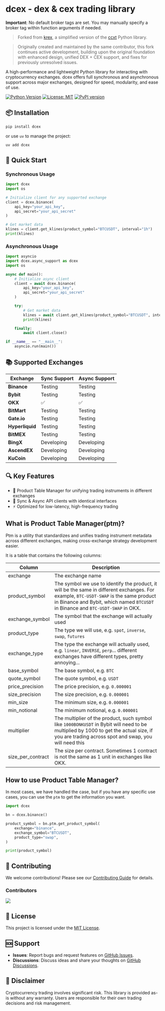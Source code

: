 # dcex - dex & cex trading library

**Important**: No default broker tags are set. You may manually specify a broker tag within function arguments if needed.

> Forked from [krex](https://github.com/kairosresearchio/krex), a simplified version of the [ccxt](https://github.com/ccxt/ccxt) Python library.

> Originally created and maintained by the same contributor, this fork continues active development, building upon the original foundation with enhanced design, unified DEX + CEX support, and fixes for previously unresolved issues.

A high-performance and lightweight Python library for interacting with cryptocurrency exchanges. dcex offers full synchronous and asynchronous support across major exchanges, designed for speed, modularity, and ease of use.

[![Python Version](https://img.shields.io/badge/python-3.12%2B-blue.svg)](https://python.org)
[![License: MIT](https://img.shields.io/badge/License-MIT-yellow.svg)](https://opensource.org/licenses/MIT)
[![PyPI version](https://badge.fury.io/py/dcex.svg)](https://badge.fury.io/py/dcex)

## 📦 Installation

```bash
pip install dcex
```

or use `uv` to manage the project:

```bash
uv add dcex
```

## 🚀 Quick Start

### Synchronous Usage

```python
import dcex
import os

# Initialize client for any supported exchange
client = dcex.binance(
    api_key="your_api_key",
    api_secret="your_api_secret"
)

# Get market data
klines = client.get_klines(product_symbol="BTCUSDT", interval="1h")
print(klines)
```

### Asynchronous Usage

```python
import asyncio
import dcex.async_support as dcex
import os

async def main():
    # Initialize async client
    client = await dcex.binance(
        api_key="your_api_key",
        api_secret="your_api_secret"
    )

    try:
        # Get market data
        klines = await client.get_klines(product_symbol="BTCUSDT", interval="1h")
        print(klines)

    finally:
        await client.close()

if __name__ == "__main__":
    asyncio.run(main())
```

## 📚 Supported Exchanges

| Exchange        | Sync Support | Async Support |
| --------------- | ------------ | ------------- |
| **Binance**     | Testing      | Testing       |
| **Bybit**       | Testing      | Testing       |
| **OKX**         | ✅           | ✅            |
| **BitMart**     | Testing      | Testing       |
| **Gate.io**     | Testing      | Testing       |
| **Hyperliquid** | Testing      | Testing       |
| **BitMEX**      | Testing      | Testing       |
| **BingX**       | Developing   | Developing    |
| **AscendEX**    | Developing   | Developing    |
| **KuCoin**      | Developing   | Developing    |

## 🔍 Key Features

- 📘 Product Table Manager for unifying trading instruments in different exchanges
- 🔁 Sync & Async API clients with identical interfaces
- ⚡ Optimized for low-latency, high-frequency trading

## What is Product Table Manager(ptm)?

Ptm is a utility that standardizes and unifies trading instrument metadata across different exchanges, making cross-exchange strategy development easier.

It is a table that contains the following columns:

| Column            | Description                                                                                                                                                                                                                |
| ----------------- | -------------------------------------------------------------------------------------------------------------------------------------------------------------------------------------------------------------------------- |
| exchange          | The exchange name                                                                                                                                                                                                          |
| product_symbol    | The symbol we use to identify the product, it will be the same in different exchanges. For example, `BTC-USDT-SWAP` is the same product in Binance and Bybit, which named `BTCUSDT` in Binance and `BTC-USDT-SWAP` in OKX. |
| exchange_symbol   | The symbol that the exchange will actually used                                                                                                                                                                            |
| product_type      | The type we will use, e.g. `spot`, `inverse`, `swap`, `futures`                                                                                                                                                            |
| exchange_type     | The type the exchange will actually used, e.g. `linear`, `INVERSE`, `perp`... different exchanges have different types, pretty annoying...                                                                                 |
| base_symbol       | The base symbol, e.g. `BTC`                                                                                                                                                                                                |
| quote_symbol      | The quote symbol, e.g. `USDT`                                                                                                                                                                                              |
| price_precision   | The price precision, e.g. `0.000001`                                                                                                                                                                                       |
| size_precision    | The size precision, e.g. `0.000001`                                                                                                                                                                                        |
| min_size          | The minimum size, e.g. `0.000001`                                                                                                                                                                                          |
| min_notional      | The minimum notional, e.g. `0.000001`                                                                                                                                                                                      |
| multiplier        | The multiplier of the product, such symbol like `1000BONKUSDT` in Bybit will need to be multiplied by 1000 to get the actual size, if you are trading across spot and swap, you will need this                             |
| size_per_contract | The size per contract. Sometimes 1 contract is not the same as 1 unit in exchanges like OKX.                                                                                                                               |

## How to use Product Table Manager?

In most cases, we have handled the case, but if you have any specific use cases, you can use the `ptm` to get the information you want.

```python
import dcex

bn = dcex.binance()

product_symbol = bn.ptm.get_product_symbol(
    exchange="binance",
    exchange_symbol="BTCUSDT",
    product_type="swap",
)

print(product_symbol)
```

## 🤝 Contributing

We welcome contributions! Please see our [Contributing Guide](.github/CONTRIBUTING.md) for details.

### Contributors

<a href="https://github.com/pg56714/dcex/graphs/contributors">
    <img src="https://contrib.rocks/image?repo=pg56714/dcex" />
</a>

## 📄 License

This project is licensed under the [MIT License](LICENSE).

## 🆘 Support

- **Issues**: Report bugs and request features on [GitHub Issues](https://github.com/pg56714/dcex/issues).
- **Discussions**: Discuss ideas and share your thoughts on [GitHub Discussions](https://github.com/pg56714/dcex/discussions).

## 📜 Disclaimer

Cryptocurrency trading involves significant risk. This library is provided as-is without any warranty. Users are responsible for their own trading decisions and risk management.
